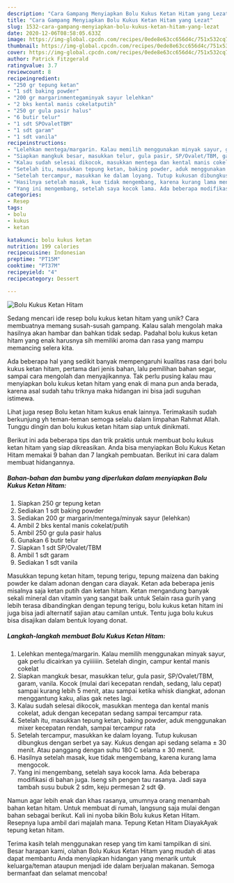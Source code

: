 ```yaml
---
description: "Cara Gampang Menyiapkan Bolu Kukus Ketan Hitam yang Lezat"
title: "Cara Gampang Menyiapkan Bolu Kukus Ketan Hitam yang Lezat"
slug: 1532-cara-gampang-menyiapkan-bolu-kukus-ketan-hitam-yang-lezat
date: 2020-12-06T08:58:05.633Z
image: https://img-global.cpcdn.com/recipes/0ede8e63cc656d4c/751x532cq70/bolu-kukus-ketan-hitam-foto-resep-utama.jpg
thumbnail: https://img-global.cpcdn.com/recipes/0ede8e63cc656d4c/751x532cq70/bolu-kukus-ketan-hitam-foto-resep-utama.jpg
cover: https://img-global.cpcdn.com/recipes/0ede8e63cc656d4c/751x532cq70/bolu-kukus-ketan-hitam-foto-resep-utama.jpg
author: Patrick Fitzgerald
ratingvalue: 3.7
reviewcount: 8
recipeingredient:
- "250 gr tepung ketan"
- "1 sdt baking powder"
- "200 gr margarinmentegaminyak sayur lelehkan"
- "2 bks kental manis cokelatputih"
- "250 gr gula pasir halus"
- "6 butir telur"
- "1 sdt SPOvaletTBM"
- "1 sdt garam"
- "1 sdt vanila"
recipeinstructions:
- "Lelehkan mentega/margarin. Kalau memilih menggunakan minyak sayur, gak perlu dicairkan ya cyiiiiiin. Setelah dingin, campur kental manis cokelat"
- "Siapkan mangkuk besar, masukkan telur, gula pasir, SP/Ovalet/TBM, garam, vanila. Kocok (mulai dari kecepatan rendah, sedang, lalu cepat) sampai kurang lebih 5 menit, atau sampai ketika whisk diangkat, adonan menggantung kaku, alias gak netes lagi."
- "Kalau sudah selesai dikocok, masukkan mentega dan kental manis cokelat, aduk dengan kecepatan sedang sampai tercampur rata."
- "Setelah itu, masukkan tepung ketan, baking powder, aduk menggunakan mixer kecepatan rendah, sampai tercampur rata"
- "Setelah tercampur, masukkan ke dalam loyang. Tutup kukusan dibungkus dengan serbet ya say. Kukus dengan api sedang selama ± 30 menit. Atau panggang dengan suhu 180 C selama ± 30 menit."
- "Hasilnya setelah masak, kue tidak mengembang, karena kurang lama mengocok."
- "Yang ini mengembang, setelah saya kocok lama. Ada beberapa modifikasi di bahan juga. Iseng sih pengen tau rasanya. Jadi saya tambah susu bubuk 2 sdm, keju permesan 2 sdt 😅."
categories:
- Resep
tags:
- bolu
- kukus
- ketan

katakunci: bolu kukus ketan 
nutrition: 199 calories
recipecuisine: Indonesian
preptime: "PT15M"
cooktime: "PT37M"
recipeyield: "4"
recipecategory: Dessert

---
```



![Bolu Kukus Ketan Hitam](https://img-global.cpcdn.com/recipes/0ede8e63cc656d4c/751x532cq70/bolu-kukus-ketan-hitam-foto-resep-utama.jpg)

Sedang mencari ide resep bolu kukus ketan hitam yang unik? Cara membuatnya memang susah-susah gampang. Kalau salah mengolah maka hasilnya akan hambar dan bahkan tidak sedap. Padahal bolu kukus ketan hitam yang enak harusnya sih memiliki aroma dan rasa yang mampu memancing selera kita.

Ada beberapa hal yang sedikit banyak mempengaruhi kualitas rasa dari bolu kukus ketan hitam, pertama dari jenis bahan, lalu pemilihan bahan segar, sampai cara mengolah dan menyajikannya. Tak perlu pusing kalau mau menyiapkan bolu kukus ketan hitam yang enak di mana pun anda berada, karena asal sudah tahu triknya maka hidangan ini bisa jadi suguhan istimewa.

Lihat juga resep Bolu ketan hitam kukus enak lainnya. Terimakasih sudah berkunjung yh teman-teman semoga selalu dalam limpahan Rahmat Allah. Tunggu dingin dan bolu kukus ketan hitam siap untuk dinikmati.


Berikut ini ada beberapa tips dan trik praktis untuk membuat bolu kukus ketan hitam yang siap dikreasikan. Anda bisa menyiapkan Bolu Kukus Ketan Hitam memakai 9 bahan dan 7 langkah pembuatan. Berikut ini cara dalam membuat hidangannya.

<!--inarticleads1-->

##### Bahan-bahan dan bumbu yang diperlukan dalam menyiapkan Bolu Kukus Ketan Hitam:

1. Siapkan 250 gr tepung ketan
1. Sediakan 1 sdt baking powder
1. Sediakan 200 gr margarin/mentega/minyak sayur (lelehkan)
1. Ambil 2 bks kental manis cokelat/putih
1. Ambil 250 gr gula pasir halus
1. Gunakan 6 butir telur
1. Siapkan 1 sdt SP/Ovalet/TBM
1. Ambil 1 sdt garam
1. Sediakan 1 sdt vanila


Masukkan tepung ketan hitam, tepung terigu, tepung maizena dan baking powder ke dalam adonan dengan cara diayak. Ketan ada beberapa jenis misalnya saja ketan putih dan ketan hitam. Ketan mengandung banyak sekali mineral dan vitamin yang sangat baik untuk Selain rasa gurih yang lebih terasa dibandingkan dengan tepung terigu, bolu kukus ketan hitam ini juga bisa jadi alternatif sajian atau camilan untuk. Tentu juga bolu kukus bisa disajikan dalam bentuk loyang donat. 

<!--inarticleads2-->

##### Langkah-langkah membuat Bolu Kukus Ketan Hitam:

1. Lelehkan mentega/margarin. Kalau memilih menggunakan minyak sayur, gak perlu dicairkan ya cyiiiiiin. Setelah dingin, campur kental manis cokelat
1. Siapkan mangkuk besar, masukkan telur, gula pasir, SP/Ovalet/TBM, garam, vanila. Kocok (mulai dari kecepatan rendah, sedang, lalu cepat) sampai kurang lebih 5 menit, atau sampai ketika whisk diangkat, adonan menggantung kaku, alias gak netes lagi.
1. Kalau sudah selesai dikocok, masukkan mentega dan kental manis cokelat, aduk dengan kecepatan sedang sampai tercampur rata.
1. Setelah itu, masukkan tepung ketan, baking powder, aduk menggunakan mixer kecepatan rendah, sampai tercampur rata
1. Setelah tercampur, masukkan ke dalam loyang. Tutup kukusan dibungkus dengan serbet ya say. Kukus dengan api sedang selama ± 30 menit. Atau panggang dengan suhu 180 C selama ± 30 menit.
1. Hasilnya setelah masak, kue tidak mengembang, karena kurang lama mengocok.
1. Yang ini mengembang, setelah saya kocok lama. Ada beberapa modifikasi di bahan juga. Iseng sih pengen tau rasanya. Jadi saya tambah susu bubuk 2 sdm, keju permesan 2 sdt 😅.


Namun agar lebih enak dan khas rasanya, umumnya orang menambah bahan ketan hitam. Untuk membuat di rumah, langsung saja mulai dengan bahan sebagai berikut. Kali ini nyoba bikin Bolu kukus Ketan Hitam. Resepnya lupa ambil dari majalah mana. Tepung Ketan Hitam DiayakAyak tepung ketan hitam. 

Terima kasih telah menggunakan resep yang tim kami tampilkan di sini. Besar harapan kami, olahan Bolu Kukus Ketan Hitam yang mudah di atas dapat membantu Anda menyiapkan hidangan yang menarik untuk keluarga/teman ataupun menjadi ide dalam berjualan makanan. Semoga bermanfaat dan selamat mencoba!
